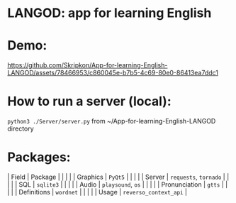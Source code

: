 # LANGOD: app for learning English

# Demo:

https://github.com/Skripkon/App-for-learning-English-LANGOD/assets/78466953/c860045e-b7b5-4c69-80e0-86413ea7ddc1

# How to run a server (local):

```python3 ./Server/server.py``` from ~/App-for-learning-English-LANGOD directory

# Packages:

| Field         | Package               |
|               |                       |
| Graphics      | ```PyQt5```                 |
|               |                       |
| Server        | ```requests```, ```tornado```     |
|               |                       |
| SQL           | ```sqlite3```               |
|               |                       |
| Audio         | ```playsound```, ```os```         |
|               |                       |
| Pronunciation | ```gtts```                  |
|               |                       |
| Definitions   | ```wordnet```               |
|               |                       |
| Usage         | ```reverso_context_api```   |
